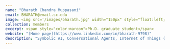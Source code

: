 ```yaml
---
name: "Bharath Chandra Muppasani"
email: BHARATH@email.sc.edu
image: <img src='/images/bharath.jpg' width="150px" style="float:left; margin:0px 10px 0px 0px;">
collection: members
excerpt: <span style="color:maroon">Ph.D. graduate student</span> 
website: "[Home page](https://www.linkedin.com/in/bharath-9798)"
description: "Symbolic AI, Conversational Agents, Internet of Things ( IoT )."  
---
```

